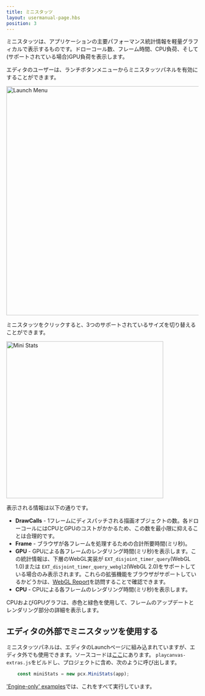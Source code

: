 ```yaml
---
title: ミニスタッツ
layout: usermanual-page.hbs
position: 3
---
```


ミニスタッツは、アプリケーションの主要パフォーマンス統計情報を軽量グラフィカルで表示するものです。ドローコール数、フレーム時間、CPU負荷、そして(サポートされている場合)GPU負荷を表示します。

エディタのユーザーは、ランチボタンメニューからミニスタッツパネルを有効にすることができます。

<img loading="lazy" alt="Launch Menu" width="600" src="/images/user-manual/optimization/mini-stats/launch-menu-mini-stats.png">

ミニスタッツをクリックすると、3つのサポートされているサイズを切り替えることができます。

<img loading="lazy" alt="Mini Stats" width="411" src="/images/user-manual/optimization/mini-stats/mini-stats.gif">

表示される情報は以下の通りです。

* **DrawCalls** - 1フレームにディスパッチされる描画オブジェクトの数。各ドローコールにはCPUとGPUのコストがかかるため、この数を最小限に抑えることは合理的です。
* **Frame** - ブラウザが各フレームを処理するための合計所要時間(ミリ秒)。
* **GPU** - GPUによる各フレームのレンダリング時間(ミリ秒)を表示します。この統計情報は、下層のWebGL実装が `EXT_disjoint_timer_query`(WebGL 1.0)または `EXT_disjoint_timer_query_webgl2`(WebGL 2.0)をサポートしている場合のみ表示されます。これらの拡張機能をブラウザがサポートしているかどうかは、[WebGL Report][1]を訪問することで確認できます。
* **CPU** - CPUによる各フレームのレンダリング時間(ミリ秒)を表示します。

CPUおよびGPUグラフは、赤色と緑色を使用して、フレームのアップデートとレンダリング部分の詳細を表示します。

## エディタの外部でミニスタッツを使用する

ミニスタッツパネルは、エディタのLaunchページに組み込まれていますが、エディタ外でも使用できます。ソースコードは[ここ][2]にあります。 `playcanvas-extras.js`をビルドし、プロジェクトに含め、次のように呼び出します。

```javascript
    const miniStats = new pcx.MiniStats(app);
```

['Engine-only' examples][3]では、これをすべて実行しています。

[1]: https://webglreport.com/
[2]: https://github.com/playcanvas/engine/tree/master/extras/mini-stats
[3]: https://playcanvas.github.io/
